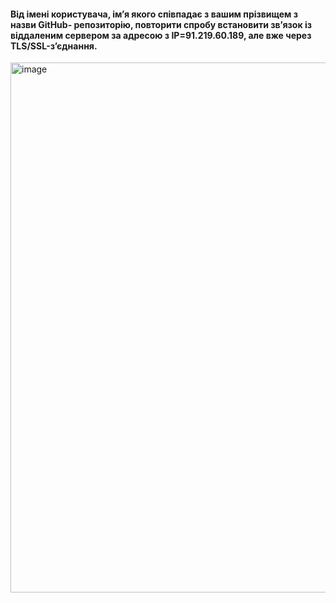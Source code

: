 #### Від імені користувача, ім’я якого співпадає з вашим прізвищем з назви GitHub- репозиторію, повторити спробу встановити зв’язок із віддаленим сервером за адресою з IP=91.219.60.189, але вже через TLS/SSL-з’єднання.
<p> <img width="848" alt="image" src="https://user-images.githubusercontent.com/52915030/208109330-0610af20-c1bf-4525-8c39-ce06a4541370.png"></p>
